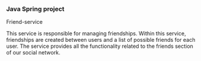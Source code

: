 ### Java Spring project
Friend-service

This service is responsible for managing friendships.
Within this service, friendships are created between users and a list of possible friends for each user. The service provides all the functionality related to the friends section of our social network.
